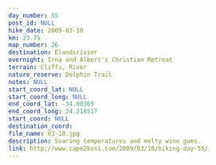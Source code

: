 ```yaml
---
day_number: 55
post_id: NULL
hike_date: 2009-03-10
km: 23.75
map_number: 26
destination: Elandsrivier
overnight: Irna and Albert's Christian Retreat
terrain: Cliffs, River
nature_reserve: Dolphin Trail
notes: NULL
start_coord_lat: NULL
start_coord_long: NULL
end_coord_lat: -34.00365
end_coord_long: 24.218517
start_coord: NULL
destination_coord: 
file_name: 03-10.jpg
description: Soaring temperatures and melty wine gums.
link: http://www.cape2kosi.com/2009/03/10/hiking-day-55/
---
```

